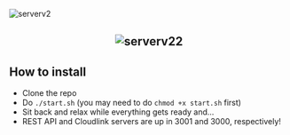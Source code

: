 ![serverv2](https://u.cubeupload.com/zzbooplister/Group11.png)
## <p align="center">![serverv22](https://u.cubeupload.com/zzbooplister/TheSplashservers2ndg.png)</p>
## How to install
- Clone the repo
- Do ``./start.sh`` (you may need to do ``chmod +x start.sh`` first)
- Sit back and relax while everything gets ready and...
- REST API and Cloudlink servers are up in 3001 and 3000, respectively!
